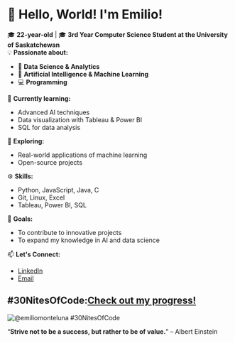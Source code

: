 # 👋 Hello, World! I'm Emilio!

🎓 **22-year-old** | 🎓 **3rd Year Computer Science Student at the University of Saskatchewan**  
💡 **Passionate about:**  
- 🧠 **Data Science & Analytics**
- 🤖 **Artificial Intelligence & Machine Learning**
- 💻 **Programming**

🌱 **Currently learning:**  
- Advanced AI techniques  
- Data visualization with Tableau & Power BI  
- SQL for data analysis  

🔭 **Exploring:**  
- Real-world applications of machine learning  
- Open-source projects  

⚙️ **Skills:**  
- Python, JavaScript, Java, C  
- Git, Linux, Excel  
- Tableau, Power BI, SQL  

🌟 **Goals:**  
- To contribute to innovative projects  
- To expand my knowledge in AI and data science  

📫 **Let's Connect:**  
- [LinkedIn](https://www.linkedin.com/in/emilio-montelongo-luna/)  
- [Email](emiliomonteluna@gmail.com)  


## #30NitesOfCode:[Check out my progress!](https://www.codedex.io/@emiliomonteluna/30-nites-of-code)  
  ![@emiliomonteluna #30NitesOfCode](https://www.codedex.io/api/petStatus?user=emiliomonteluna)

“**Strive not to be a success, but rather to be of value.**” – Albert Einstein

